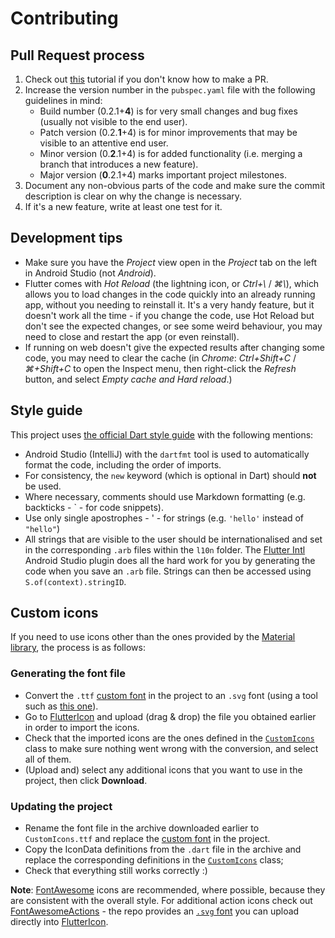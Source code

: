 # Contributing

## Pull Request process

1. Check out [this](https://opensource.com/article/19/7/create-pull-request-github) tutorial if you
don't know how to make a PR.
2. Increase the version number in the `pubspec.yaml` file with the following guidelines in mind:
    - Build number (0.2.1+**4**) is for very small changes and bug fixes (usually not visible to the
    end user).
    - Patch version (0.2.**1**+4) is for minor improvements that may be visible to an attentive end
    user.
    - Minor version (0.**2**.1+4) is for added functionality (i.e. merging a branch that introduces
    a new feature).
    - Major version (**0**.2.1+4) marks important project milestones.
3. Document any non-obvious parts of the code and make sure the commit description is clear on why
the change is necessary.
4. If it's a new feature, write at least one test for it.

## Development tips

* Make sure you have the *Project* view open in the *Project* tab on the left in Android Studio (not
*Android*).
* Flutter comes with *Hot Reload* (the lightning icon, or *Ctrl+\\* / *⌘\\*), which allows you to
load changes in the code quickly into an already running app, without you needing to reinstall it.
It's a very handy feature, but it doesn't work all the time - if you change the code, use Hot Reload
but don't see the expected changes, or see some weird behaviour, you may need to close and restart
the app (or even reinstall).
* If running on web doesn't give the expected results after changing some code, you may need to
clear the cache (in *Chrome*: *Ctrl+Shift+C* / *⌘+Shift+C* to open the Inspect menu, then
right-click the *Refresh* button, and select *Empty cache and Hard reload*.)

## Style guide  

This project uses
[the official Dart style guide](https://dart.dev/guides/language/effective-dart/style)  with the
following mentions:  

* Android Studio (IntelliJ) with the `dartfmt` tool is used to automatically format the code,
including the order of imports.  
* For consistency, the `new` keyword (which is optional in Dart) should **not** be used.  
* Where necessary, comments should use Markdown formatting (e.g. backticks - ` - for code snippets).
* Use only single apostrophes - ' - for strings (e.g. `'hello'` instead of `"hello"`)
* All strings that are visible to the user should be internationalised and set in the corresponding
`.arb` files within the `l10n` folder. The
[Flutter Intl](https://plugins.jetbrains.com/plugin/13666-flutter-intl) Android Studio plugin does
all the hard work for you by generating the code when you save an `.arb` file. Strings can then be
accessed using `S.of(context).stringID`.

## Custom icons

If you need to use icons other than the ones provided by the
[Material library](https://material.io/resources/icons), the process is as follows:

### Generating the font file
* Convert the `.ttf` [custom font](assets/fonts/CustomIcons/CustomIcons.ttf) in the project to an
`.svg` font (using a tool such as [this one](https://convertio.co/ttf-svg/)).
* Go to [FlutterIcon](https://fluttericon.com/) and upload (drag & drop) the file you obtained
earlier in order to import the icons.
* Check that the imported icons are the ones defined in the
[`CustomIcons`](lib/resources/custom_icons.dart) class to make sure nothing went wrong with the
conversion, and select all of them.
* (Upload and) select any additional icons that you want to use in the project, then click
**Download**.

### Updating the project
* Rename the font file in the archive downloaded earlier to `CustomIcons.ttf` and replace the
[custom font](assets/fonts/CustomIcons/CustomIcons.ttf) in the project.
* Copy the IconData definitions from the `.dart` file in the archive and replace the corresponding
definitions in the [`CustomIcons`](lib/resources/custom_icons.dart) class;
* Check that everything still works correctly :)

**Note**: [FontAwesome](https://fontawesome.com/icons?d=gallery) icons are recommended, where
possible, because they are consistent with the overall style. For additional action icons check out
[FontAwesomeActions](https://github.com/nyon/fontawesome-actions) - the repo provides an [`.svg`
font](https://github.com/nyon/fontawesome-actions/blob/master/dist/fonts/fontawesome-webfont.svg)
you can upload directly into [FlutterIcon](https://fluttericon.com/).
